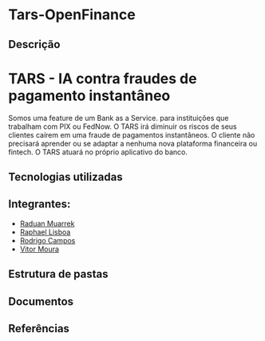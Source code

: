 # Tars-OpenFinance
<p align="center"></p>

## Descrição
<h1>TARS - IA contra fraudes de pagamento instantâneo</h1>
<p>
Somos uma feature de um Bank as a Service. para instituições que trabalham com PIX ou FedNow.
O TARS irá diminuir os riscos de seus clientes caírem em uma fraude de pagamentos instantâneos.
O cliente não precisará aprender ou se adaptar a nenhuma nova plataforma financeira ou fintech. O TARS atuará no próprio aplicativo do banco.
</p>

## Tecnologias utilizadas

## Integrantes:
- <a href="https://www.linkedin.com/in/raduanmuarrek/">Raduan Muarrek</a>
- <a href="https://www.linkedin.com/in/rodrigo-campos-8b70191ab/">Raphael Lisboa</a>
- <a href="https://www.linkedin.com/in/raphael-lisboa-antunes-a41919231/">Rodrigo Campos</a>
- <a href="https://www.linkedin.com/in/vitor-moura-de-oliveira/">Vitor Moura</a>

## Estrutura de pastas


## Documentos


## Referências

